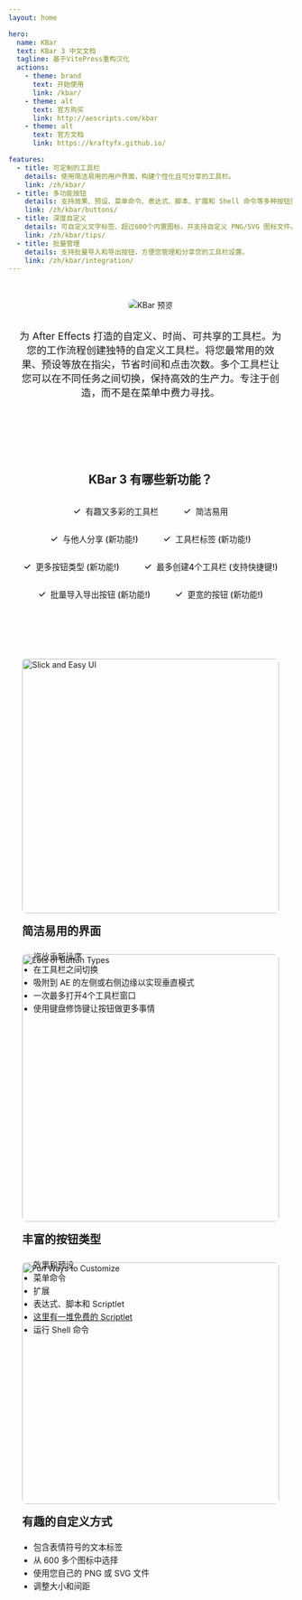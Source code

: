 ```yaml
---
layout: home

hero:
  name: KBar
  text: KBar 3 中文文档
  tagline: 基于VitePress重构汉化
  actions:
    - theme: brand
      text: 开始使用
      link: /kbar/
    - theme: alt
      text: 官方购买
      link: http://aescripts.com/kbar
    - theme: alt
      text: 官方文档
      link: https://kraftyfx.github.io/

features:
  - title: 可定制的工具栏
    details: 使用简洁易用的用户界面，构建个性化且可分享的工具栏。
    link: /zh/kbar/
  - title: 多功能按钮
    details: 支持效果、预设、菜单命令、表达式、脚本、扩展和 Shell 命令等多种按钮类型。
    link: /zh/kbar/buttons/
  - title: 深度自定义
    details: 可自定义文字标签、超过600个内置图标，并支持自定义 PNG/SVG 图标文件。
    link: /zh/kbar/tips/
  - title: 批量管理
    details: 支持批量导入和导出按钮，方便您管理和分享您的工具栏设置。
    link: /zh/kbar/integration/
---
```


<div style="text-align: center; padding: 2rem 1rem;">
  <img src="/assets/预览.png" alt="KBar 预览" style="border-radius: 12px; border: 1px solid var(--vp-c-divider); max-width: 100%;">
  <p style="font-size: 1.1rem; color: var(--vp-c-text-2); max-width: 800px; margin: 2rem auto;">
    为 After Effects 打造的自定义、时尚、可共享的工具栏。为您的工作流程创建独特的自定义工具栏。将您最常用的效果、预设等放在指尖，节省时间和点击次数。多个工具栏让您可以在不同任务之间切换，保持高效的生产力。专注于创造，而不是在菜单中费力寻找。
  </p>
</div>

<div style="text-align: center; padding: 2rem 0;">
  <h2>KBar 3 有哪些新功能？</h2>
  <div class="feature-pills">
    <span><span class="icon">✓</span> 有趣又多彩的工具栏</span>
    <span><span class="icon">✓</span> 简洁易用</span>
    <span><span class="icon">✓</span> 与他人分享 (新功能!)</span>
    <span><span class="icon">✓</span> 工具栏标签 (新功能!)</span>
    <span><span class="icon">✓</span> 更多按钮类型 (新功能!)</span>
    <span><span class="icon">✓</span> 最多创建4个工具栏 (支持快捷键!)</span>
    <span><span class="icon">✓</span> 批量导入导出按钮 (新功能!)</span>
    <span><span class="icon">✓</span> 更宽的按钮 (新功能!)</span>
  </div>
</div>

<div class="card-grid">
  <div class="card">
    <img src="/assets/Slick and Easy UI.gif" alt="Slick and Easy UI">
    <h3>简洁易用的界面</h3>
    <ul>
      <li>拖放重新排序</li>
      <li>在工具栏之间切换</li>
      <li>吸附到 AE 的左侧或右侧边缘以实现垂直模式</li>
      <li>一次最多打开4个工具栏窗口</li>
      <li>使用键盘修饰键让按钮做更多事情</li>
    </ul>
  </div>
  <div class="card">
    <img src="/assets/Lots of Button Types.gif" alt="Lots of Button Types">
    <h3>丰富的按钮类型</h3>
    <ul>
      <li>效果和预设</li>
      <li>菜单命令</li>
      <li>扩展</li>
      <li>表达式、脚本和 Scriptlet</li>
      <li><a href="https://gist.github.com/search?q=%23KBar+%23AfterEffects&ref=searchresults" target="_blank">这里有一堆免费的 Scriptlet</a></li>
      <li>运行 Shell 命令</li>
    </ul>
  </div>
  <div class="card">
    <img src="/assets/Fun ways to customize.png" alt="Fun Ways to Customize">
    <h3>有趣的自定义方式</h3>
    <ul>
      <li>包含表情符号的文本标签</li>
      <li>从 600 多个图标中选择</li>
      <li>使用您自己的 PNG 或 SVG 文件</li>
      <li>调整大小和间距</li>
    </ul>
  </div>
</div>

<style>
.feature-pills {
  display: flex;
  flex-wrap: wrap;
  justify-content: center;
  gap: 0.75rem;
  margin-top: 1.5rem;
}
.feature-pills span {
  background-color: var(--vp-c-bg-soft);
  padding: 0.5rem 1rem;
  border-radius: 999px;
  font-size: 0.9rem;
  font-weight: 500;
  display: flex;
  align-items: center;
  gap: 0.5rem;
}
.feature-pills .icon {
  color: var(--vp-c-brand-1);
  font-size: 1.1em;
  background: none;
  padding: 0;
}

.card-grid {
  display: grid;
  grid-template-columns: repeat(auto-fit, minmax(300px, 1fr));
  gap: 1.5rem;
  margin-top: 2.5rem;
}
.card {
  border: 1px solid var(--vp-c-divider);
  border-radius: 12px;
  padding: 1.5rem;
  background-color: var(--vp-c-bg-soft);
  transition: border-color 0.25s, background-color 0.25s;
}
.card:hover {
  border-color: var(--vp-c-brand-1);
}
.card img {
  width: 100%;
  border-radius: 8px;
  margin-bottom: 1rem;
  aspect-ratio: 16 / 9;
  object-fit: cover;
}
.card h3 {
  margin-top: 0;
  font-size: 1.25rem;
  font-weight: 600;
}
.card ul {
  padding-left: 1.25rem;
  color: var(--vp-c-text-2);
  font-size: 0.9rem;
  line-height: 1.6;
}
</style>
